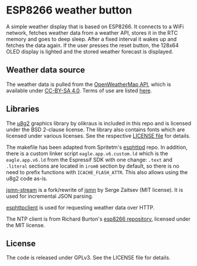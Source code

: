 # ESP8266 weather button

A simple weather display that is based on ESP8266. It connects to a WiFi network, fetches weather data from a weather API, stores it in the RTC memory and goes to deep sleep. After a fixed interval it wakes up and fetches the data again. If the user presses the reset button, the 128x64 OLED display is lighted and the stored weather forecast is displayed.

## Weather data source

The weather data is pulled from the [OpenWeatherMap API](https://openweathermap.org/api), which is available under [CC-BY-SA 4.0](http://creativecommons.org/licenses/by-sa/4.0/). Terms of use are listed [here](https://openweathermap.org/terms).

## Libraries

The [u8g2](https://github.com/olikraus/u8g2) graphics library by olikraus is included in this repo and is licensed under the BSD 2-clause license. The library also contains fonts which are licensed under various licenses. See the respective [LICENSE file](u8g2/LICENSE) for details.

The makefile has been adapted from Spritetm's [esphttpd](https://github.com/Spritetm/esphttpd) repo. In addition, there is a custom linker script `eagle.app.v6.custom.ld` which is the `eagle.app.v6.ld` from the Espressif SDK with one change: `.text` and `.literal` sections are located in `irom0` section by default, so there is no need to prefix functions with `ICACHE_FLASH_ATTR`. This also allows using the u8g2 code as-is.

[jsmn-stream](https://github.com/flannelhead/jsmn-stream) is a fork/rewrite of [jsmn](https://github.com/zserge/jsmn) by Serge Zaitsev (MIT license). It is used for incremental JSON parsing.

[esphttpclient](https://github.com/Caerbannog/esphttpclient) is used for requesting weather data over HTTP.

The NTP client is from Richard Burton's [esp8266 repository](https://github.com/raburton/esp8266), licensed under the MIT license.

## License

The code is released under GPLv3. See the LICENSE file for details.

